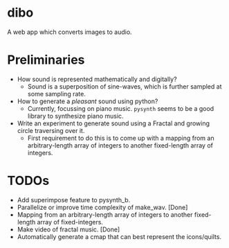 # dibo
A web app which converts images to audio.

# Preliminaries

- How sound is represented mathematically and digitally?
    - Sound is a superposition of sine-waves, which is further sampled at some sampling rate.
- How to generate a *pleasant* sound using python?
    - Currently, focussing on piano music. `pysynth` seems to be a good library to synthesize piano music.
- Write an experiment to generate sound using a Fractal and growing circle traversing over it.
    - First requirement to do this is to come up with a mapping from an arbitrary-length array of integers to another fixed-length array of integers.

# TODOs

- Add superimpose feature to pysynth_b.
- Parallelize or improve time complexity of make_wav. [Done]
- Mapping from an arbitrary-length array of integers to another fixed-length array of fixed-integers.
- Make video of fractal music. [Done]
- Automatically generate a cmap that can best represent the icons/quilts.